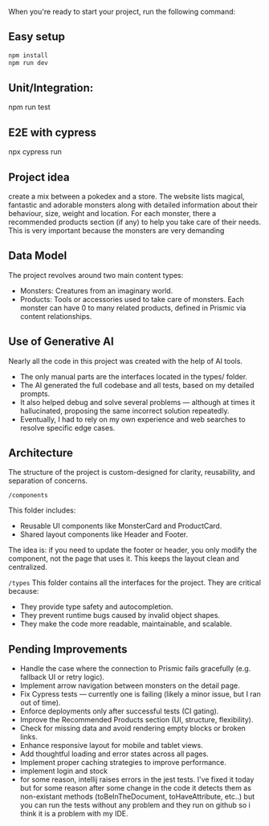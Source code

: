 When you're ready to start your project, run the following command:

## Easy setup

```sh
npm install
npm run dev
```

## Unit/Integration:

npm run test

## E2E with cypress

npx cypress run

## Project idea

create a mix between a pokedex and a store. The website lists magical, fantastic and adorable monsters along
with detailed information about their behaviour, size, weight and location. For each monster, there a recommended products
section (if any) to help you take care of their needs. This is very important because the monsters are very demanding

## Data Model

The project revolves around two main content types:

- Monsters: Creatures from an imaginary world.
- Products: Tools or accessories used to take care of monsters.
  Each monster can have 0 to many related products, defined in Prismic via content relationships.

## Use of Generative AI

Nearly all the code in this project was created with the help of AI tools.

- The only manual parts are the interfaces located in the types/ folder.
- The AI generated the full codebase and all tests, based on my detailed prompts.
- It also helped debug and solve several problems — although at times it hallucinated, proposing the same incorrect solution repeatedly.
- Eventually, I had to rely on my own experience and web searches to resolve specific edge cases.

## Architecture

The structure of the project is custom-designed for clarity, reusability, and separation of concerns.

`/components`

This folder includes:

- Reusable UI components like MonsterCard and ProductCard.
- Shared layout components like Header and Footer.

The idea is: if you need to update the footer or header, you only modify the component, not the page that uses it. This keeps the layout clean and centralized.

`/types`
This folder contains all the interfaces for the project.
They are critical because:

- They provide type safety and autocompletion.
- They prevent runtime bugs caused by invalid object shapes.
- They make the code more readable, maintainable, and scalable.

## Pending Improvements

- Handle the case where the connection to Prismic fails gracefully (e.g. fallback UI or retry logic).
- Implement arrow navigation between monsters on the detail page.
- Fix Cypress tests — currently one is failing (likely a minor issue, but I ran out of time).
- Enforce deployments only after successful tests (CI gating).
- Improve the Recommended Products section (UI, structure, flexibility).
- Check for missing data and avoid rendering empty blocks or broken links.
- Enhance responsive layout for mobile and tablet views.
- Add thoughtful loading and error states across all pages.
- Implement proper caching strategies to improve performance.
- implement login and stock
- for some reason, intellij raises errors in the jest tests. I've fixed it today but for some reason after some change in the code
  it detects them as non-existant methods (toBeInTheDocument, toHaveAttribute, etc..) but you can run the tests without any problem
  and they run on github so i think it is a problem with my IDE.
